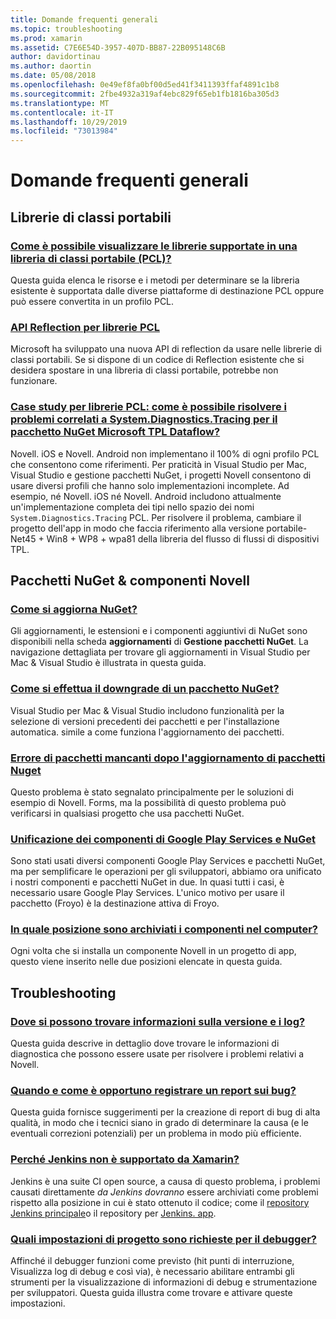 ```yaml
---
title: Domande frequenti generali
ms.topic: troubleshooting
ms.prod: xamarin
ms.assetid: C7E6E54D-3957-407D-BB87-22B095148C6B
author: davidortinau
ms.author: daortin
ms.date: 05/08/2018
ms.openlocfilehash: 0e49ef8fa0bf00d5ed41f3411393ffaf4891c1b8
ms.sourcegitcommit: 2fbe4932a319af4ebc829f65eb1fb1816ba305d3
ms.translationtype: MT
ms.contentlocale: it-IT
ms.lasthandoff: 10/29/2019
ms.locfileid: "73013984"
---
```

# <a name="general-frequently-asked-questions"></a>Domande frequenti generali

## <a name="portable-class-libraries"></a>Librerie di classi portabili

### <a name="how-can-i-view-what-libraries-are-supported-in-a-pclpcl-support-librariesmd"></a>[Come è possibile visualizzare le librerie supportate in una libreria di classi portabile (PCL)?](pcl-support-libraries.md)
Questa guida elenca le risorse e i metodi per determinare se la libreria esistente è supportata dalle diverse piattaforme di destinazione PCL oppure può essere convertita in un profilo PCL.

### <a name="pcl-reflection-apipcl-reflectionmd"></a>[API Reflection per librerie PCL](pcl-reflection.md)
Microsoft ha sviluppato una nuova API di reflection da usare nelle librerie di classi portabili. Se si dispone di un codice di Reflection esistente che si desidera spostare in una libreria di classi portabile, potrebbe non funzionare.

### <a name="pcl-case-study-how-can-i-resolve-problems-related-to-systemdiagnosticstracing-for-the-microsoft-tpl-dataflow-nuget-packagepcl-case-studymd"></a>[Case study per librerie PCL: come è possibile risolvere i problemi correlati a System.Diagnostics.Tracing per il pacchetto NuGet Microsoft TPL Dataflow?](pcl-case-study.md)
Novell. iOS e Novell. Android non implementano il 100% di ogni profilo PCL che consentono come riferimenti. Per praticità in Visual Studio per Mac, Visual Studio e gestione pacchetti NuGet, i progetti Novell consentono di usare diversi profili che hanno solo implementazioni incomplete. Ad esempio, né Novell. iOS né Novell. Android includono attualmente un'implementazione completa dei tipi nello spazio dei nomi `System.Diagnostics.Tracing` PCL. Per risolvere il problema, cambiare il progetto dell'app in modo che faccia riferimento alla versione portabile-Net45 + Win8 + WP8 + wpa81 della libreria del flusso di flussi di dispositivi TPL.

## <a name="nuget-packages--xamarin-components"></a>Pacchetti NuGet & componenti Novell
### <a name="how-can-i-update-nugetnuget-updatemd"></a>[Come si aggiorna NuGet?](nuget-update.md)
Gli aggiornamenti, le estensioni e i componenti aggiuntivi di NuGet sono disponibili nella scheda **aggiornamenti** di **Gestione pacchetti NuGet**. La navigazione dettagliata per trovare gli aggiornamenti in Visual Studio per Mac & Visual Studio è illustrata in questa guida.

### <a name="how-do-i-downgrade-a-nuget-packagenuget-package-downgrademd"></a>[Come si effettua il downgrade di un pacchetto NuGet?](nuget-package-downgrade.md)
Visual Studio per Mac & Visual Studio includono funzionalità per la selezione di versioni precedenti dei pacchetti e per l'installazione automatica. simile a come funziona l'aggiornamento dei pacchetti.

### <a name="missing-packages-error-after-updating-nuget-packagesnuget-packages-missingmd"></a>[Errore di pacchetti mancanti dopo l'aggiornamento di pacchetti Nuget](nuget-packages-missing.md)
Questo problema è stato segnalato principalmente per le soluzioni di esempio di Novell. Forms, ma la possibilità di questo problema può verificarsi in qualsiasi progetto che usa pacchetti NuGet.

### <a name="unifying-google-play-services-components-and-nugetgps-components-nugetmd"></a>[Unificazione dei componenti di Google Play Services e NuGet](gps-components-nuget.md)
Sono stati usati diversi componenti Google Play Services e pacchetti NuGet, ma per semplificare le operazioni per gli sviluppatori, abbiamo ora unificato i nostri componenti e pacchetti NuGet in due. In quasi tutti i casi, è necessario usare Google Play Services. L'unico motivo per usare il pacchetto (Froyo) è la destinazione attiva di Froyo.

### <a name="where-are-the-components-stored-on-my-machinecomponent-storagemd"></a>[In quale posizione sono archiviati i componenti nel computer?](component-storage.md)
Ogni volta che si installa un componente Novell in un progetto di app, questo viene inserito nelle due posizioni elencate in questa guida.

## <a name="troubleshooting"></a>Troubleshooting
### <a name="where-can-i-find-my-version-information-and-logsversion-logsmd"></a>[Dove si possono trovare informazioni sulla versione e i log?](version-logs.md)
Questa guida descrive in dettaglio dove trovare le informazioni di diagnostica che possono essere usate per risolvere i problemi relativi a Novell.

### <a name="when-and-how-should-i-file-a-bug-reporthowto-file-bugmd"></a>[Quando e come è opportuno registrare un report sui bug?](howto-file-bug.md)
Questa guida fornisce suggerimenti per la creazione di report di bug di alta qualità, in modo che i tecnici siano in grado di determinare la causa (e le eventuali correzioni potenziali) per un problema in modo più efficiente.

### <a name="why-isnt-jenkins-supported-by-xamarinxamarin-jenkinsmd"></a>[Perché Jenkins non è supportato da Xamarin?](xamarin-jenkins.md)
Jenkins è una suite CI open source, a causa di questo problema, i problemi causati direttamente *da Jenkins dovranno* essere archiviati come problemi rispetto alla posizione in cui è stato ottenuto il codice; come il [repository Jenkins principale](https://github.com/jenkinsci/jenkins)o il repository per [Jenkins. app](https://github.com/stisti/jenkins-app).

### <a name="what-project-settings-are-required-for-the-debuggerdebugger-settingsmd"></a>[Quali impostazioni di progetto sono richieste per il debugger?](debugger-settings.md)
Affinché il debugger funzioni come previsto (hit punti di interruzione, Visualizza log di debug e così via), è necessario abilitare entrambi gli strumenti per la visualizzazione di informazioni di debug e strumentazione per sviluppatori. Questa guida illustra come trovare e attivare queste impostazioni.
